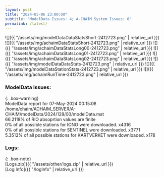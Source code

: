 ```yaml
---
layout: post
title: "2024-05-06 23:00:00"
subtitle: "ModelData Issues: 4; A-CHAIM System Issues: 0"
permalink: /latest/
---
```


![]({{ "/assets/img/modelDataDataStatsShort-2412723.png" | relative_url }})
![]({{ "/assets/img/achaimDataStatsShort-2412723.png" | relative_url }})
![]({{ "/assets/img/achaimDataStatsLong00-2412723.png" | relative_url }})
![]({{ "/assets/img/achaimDataStatsLong01-2412723.png" | relative_url }})
![]({{ "/assets/img/achaimDataStatsLong02-2412723.png" | relative_url }})
![]({{ "/assets/img/modelDataDataStats-2412723.png" | relative_url }})
![]({{ "/assets/img/modelDataStationStats-2412723.png" | relative_url }})
![]({{ "/assets/img/achaimRunTime-2412723.png" | relative_url }})


### ModelData Issues:  
  
{: .box-warning}  
 ModelData report for 07-May-2024 00:15:08   
 /home/chaim/ACHAIM_SERVER/A-CHAIM/modelData/2024/128/00/modelData.mat   
 66.2118% of RIO absoprtion values are finite   
 0% of all possible stations for IONO were downloaded. x4316   
 0% of all possible stations for SENTINEL were downloaded. x3771   
 5.3512% of all possible stations for KARTVERKET were downloaded. x178   
  


### Logs:  
  
{: .box-note}  
[Logs.zip]({{ "/assets/other/logs.zip" | relative_url }})  
[Log Info]({{ "/logInfo" | relative_url }})  
